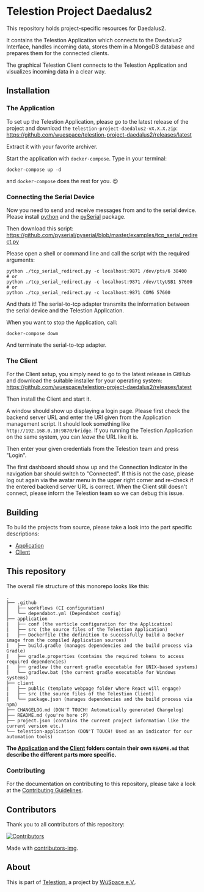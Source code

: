 # Telestion Project Daedalus2

This repository holds project-specific resources for Daedalus2.

It contains the Telestion Application which connects to the Daedalus2 Interface,
handles incoming data, stores them in a MongoDB database
and prepares them for the connected clients.

The graphical Telestion Client connects to the Telestion Application
and visualizes incoming data in a clear way.

## Installation

### The Application

To set up the Telestion Application, please go to the latest release of the project
and download the `telestion-project-daedalus2-vX.X.X.zip`:
https://github.com/wuespace/telestion-project-daedalus2/releases/latest

Extract it with your favorite archiver.

Start the application with `docker-compose`.
Type in your terminal:

```shell
docker-compose up -d
```

and `docker-compose` does the rest for you. :wink:

### Connecting the Serial Device

Now you need to send and receive messages from and to the serial device.
Please install [python](https://www.python.org/) and the [pySerial](https://pyserial.readthedocs.io/en/latest/pyserial.html) package.

Then download this script:
https://github.com/pyserial/pyserial/blob/master/examples/tcp_serial_redirect.py

Please open a shell or command line and call the script with the required arguments:

```shell
python ./tcp_serial_redirect.py -c localhost:9871 /dev/pts/6 38400
# or
python ./tcp_serial_redirect.py -c localhost:9871 /dev/ttyUSB1 57600
# or
python ./tcp_serial_redirect.py -c localhost:9871 COM6 57600
```

And thats it! The serial-to-tcp adapter transmits the information between the serial device and the Telestion Application.

When you want to stop the Application, call:

```
docker-compose down
```

And terminate the serial-to-tcp adapter.

### The Client

For the Client setup, you simply need to go to the latest release in GitHub and download the suitable installer for your operating system:
https://github.com/wuespace/telestion-project-daedalus2/releases/latest

Then install the Client and start it.

A window should show up displaying a login page.
Please first check the backend server URL and enter the URl given from the Application management script.
It should look something like `http://192.168.0.10:9870/bridge`.
If you running the Telestion Application on the same system, you can _leave_ the URL like it is.

Then enter your given credentials from the Telestion team and press "Login".

The first dashboard should show up and the Connection Indicator in the navigation bar should switch to "Connected".
If this is not the case, please log out again via the avatar menu in the upper right corner and re-check if the entered backend server URL is correct.
When the Client still doesn't connect, please inform the Telestion team so we can debug this issue.

## Building

 To build the projects from source,
 please take a look into the part specific descriptions:

 - [Application](./application/README.md)
 - [Client](./client/README.md)

## This repository

The overall file structure of this monorepo looks like this:

```
.
├── .github
│   ├── workflows (CI configuration)
│   └── dependabot.yml (Dependabot config)
├── application
|   ├── conf (the verticle configuration for the Application)
|   ├── src (the source files of the Telestion Application)
|   ├── Dockerfile (the definition to successfully build a Docker image from the compiled Application sources)
|   ├── build.gradle (manages dependencies and the build process via Gradle)
|   ├── gradle.properties (contains the required tokens to access required dependencies)
|   ├── gradlew (the current gradle executable for UNIX-based systems)
|   └── gradlew.bat (the current gradle executable for Windows systems)
├── client
|   ├── public (template webpage folder where React will engage)
|   ├── src (the source files of the Telestion Client)
|   └── package.json (manages dependencies and the build process via npm)
├── CHANGELOG.md (DON'T TOUCH! Automatically generated Changelog)
├── README.md (you're here :P)
├── project.json (contains the current project information like the current version etc.)
└── telestion-application (DON'T TOUCH! Used as an indicator for our automation tools)
```

**The [Application](./application/README.md) and the [Client](./client/README.md) folders contain their own `README.md` that describe the different parts more specific.**

 ### Contributing

 For the documentation on contributing to this repository, please take a look at the [Contributing Guidelines](./CONTRIBUTING.md).

 ## Contributors

Thank you to all contributors of this repository:

[![Contributors](https://contrib.rocks/image?repo=wuespace/telestion-project-daedalus2)](https://github.com/wuespace/telestion-project-daedalus2/graphs/contributors)

Made with [contributors-img](https://contrib.rocks).

## About

This is part of [Telestion](https://telestion.wuespace.de/), a project by [WüSpace e.V.](https://www.wuespace.de/).
